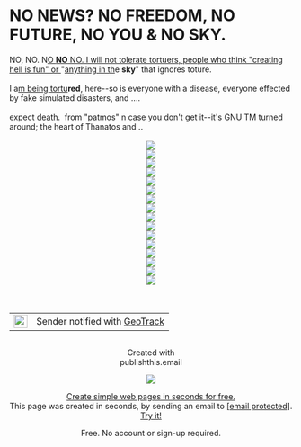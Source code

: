 <title></title>
<link href="/favicon.ico" rel="icon" type="image/x-icon" />
<link href="/css/view.css" rel="stylesheet" type="text/css" />
<link href="http://fonts.googleapis.com/css?family=Martel:300,400|Open+Sans:300,400,600|Roboto+Slab:300,400" rel="stylesheet" /><meta name="viewport" content="width=device-width, initial-scale=1">
<link href="http://www.publishthis.email/no-news-no-freedom,-no-future,-no-you-no-sky.-BknOREYGH" rel="canonical" />
<div class="page-margin page" dir="ltr">
<h1>NO NEWS? NO FREEDOM, NO FUTURE, NO YOU &amp; NO SKY.</h1>

<div class="body">
<div dir="ltr">
<div>
<div dir="ltr">
<div>NO, NO. N<a href="http://www.babycenter.com/baby-names-ishat-879465.htm">O <b>NO</b> NO. I will not tolerate tortuers, people who think &quot;creating hell is fun&quot; or </a>&quot;<a href="http://en.wikipedia.org/wiki/Anat">anything in th</a>e <strong>sky</strong>&quot; that ignores toture.</div>

<div>&nbsp;</div>

<div>I a<a href="http://landofgoddesses.wordpress.com/2012/07/18/isis-iset-aset-auset/">m being tortu</a><strong>red</strong>, here--so is everyone with a disease, everyone effected by fake simulated disasters, and ....</div>

<div>&nbsp;</div>

<div>expect <a href="http://en.wikipedia.org/wiki/Thanatos">death</a>. &nbsp;from &quot;patmos&quot; n case you don&#39;t get it--it&#39;s GNU TM turned around; the heart of Thanatos and ..</div>

<div>&nbsp;</div>

<div>
<div style="text-align: center;"><img src="./i.imgur.com/Rb9Zx5E.png" /></div>
</div>

<div>
<div style="text-align: center;"><img src="./i.imgur.com/tLTZr02.png" /></div>
</div>

<div>
<div style="text-align: center;"><img src="./i.imgur.com/umoHQnB.png" /></div>
</div>

<div>
<div style="text-align: center;"><img src="./i.imgur.com/e73Mqyr.png" /></div>
</div>

<div>
<div style="text-align: center;"><img src="./i.imgur.com/VSoC1Dp.png" /></div>
</div>

<div>
<div style="text-align: center;"><img src="./i.imgur.com/yDjJadJ.png" /></div>
</div>

<div>
<div style="text-align: center;"><img src="./i.imgur.com/PZMrEJY.png" /></div>
</div>

<div>
<div style="text-align: center;"><img src="./i.imgur.com/jwH3DKN.png" /></div>
</div>

<div>
<div style="text-align: center;"><img src="./i.imgur.com/4qwbljn.png" /></div>
</div>

<div>
<div style="text-align: center;"><img src="./i.imgur.com/0aemV2R.png" /></div>
</div>

<div>
<div style="text-align: center;"><img src="./i.imgur.com/18or3Ec.png" /></div>
</div>

<div>
<div style="text-align: center;"><img src="./i.imgur.com/61VaENQ.png" /></div>
</div>

<div>
<div style="text-align: center;"><img src="./i.imgur.com/bpPlCdu.png" /></div>
</div>

<div>
<div style="text-align: center;"><img src="./i.imgur.com/sx1WxFG.png" /></div>
</div>

<div>
<div style="text-align: center;"><img src="./i.imgur.com/jd0UTZ2.png" /></div>
</div>

<div>
<div style="text-align: center;"><img src="./i.imgur.com/Bd8RO33.png" /></div>
</div>

<div style="text-align: center;">&nbsp;</div>

<div style="text-align: center;">&nbsp;</div>

<div>
<div>
<table border="0" cellpadding="8" cellspacing="0">
	<tbody>
		<tr>
			<td style="text-align: center;"><a href="http://geotrack.email/?utm_source=gmail&amp;utm_medium=signature&amp;utm_campaign=viralSignature" rel="nofollow" target="_blank"><img src="http://s3-us-west-2.amazonaws.com/geotrackcdn/icon32.png" width="24" /></a></td>
			<td style="text-align: center;">Sender notified with <a href="http://geotrack.email/?utm_source=gmail&amp;utm_medium=signature&amp;utm_campaign=viralSignature" rel="nofollow" target="_blank">GeoTrack</a></td>
		</tr>
	</tbody>
</table>
</div>
</div>
</div>
</div>

<p style="text-align: center;"><img src="http://geotrack.email/ext/uKi7BwhVsUGPTsisODqS.png?gtk=YWRhbUBmcm9tdGhlbWFjaGluZS5vcmc%3D" width="0" /></p>
</div>
</div>
</div>

<div class="footer-container">
<div class="footer-tab-container">
<div class="footer-tab" onclick="expand()">
<div class="footer-tab-created" style="text-align: center;">Created with</div>

<div class="footer-tab-logo" style="text-align: center;">publish<span class="logo-red">this</span>.email</div>
</div>
</div>

<div class="footer-content" id="footer-expander">
<p style="text-align: center;"><img class="footer-close-img" onclick="removeFooter()" src="./i.imgur.com/pUIYq8P.png" /></p>

<div class="footer-margin">
<div class="footer-heading" style="text-align: center;"><a href="/" onclick="trackLink('/')">Create simple web pages in seconds for free.</a></div>

<div class="footer-message" style="text-align: center;">This page was created in seconds, by sending an email to <a class="footer-email-link" href="/cdn-cgi/l/email-protection#4232232527023237202e2b312a362a2b316c272f232b2e" onclick="trackLink('mailto:page@publishthis.email')"><span class="__cf_email__" data-cfemail="0777666062477772656b6e746f736f6e7429626a666e6b">[email&nbsp;protected]</span></a>.</div>

<div>
<div class="footer-button" style="text-align: center;"><a href="/" onclick="trackLink('/')">Try it!</a></div>

<p style="text-align: center;"><span>Free. No account or sign-up required.</span></p>
</div>
</div>
</div>
<script data-cfasync="false" src="/cdn-cgi/scripts/5c5dd728/cloudflare-static/email-decode.min.js"></script><script src="/js/footer.js"></script><script>
  (function(i,s,o,g,r,a,m){i['GoogleAnalyticsObject']=r;i[r]=i[r]||function(){
  (i[r].q=i[r].q||[]).push(arguments)},i[r].l=1*new Date();a=s.createElement(o),
  m=s.getElementsByTagName(o)[0];a.async=1;a.src=g;m.parentNode.insertBefore(a,m)
  })(window,document,'script','http://www.google-analytics.com/analytics.js','ga');

  ga('create', 'UA-92586628-1', 'auto');
  ga('send', 'pageview');
</script><script src="http://s3.amazonaws.com/block-detect/detect.js"></script></div>

